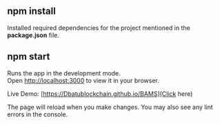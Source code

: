 ## npm install

Installed required dependencies for the project mentioned in the **package.json** file.

## npm start

Runs the app in the development mode.\
Open [http://localhost:3000](http://localhost:3000) to view it in your browser.

Live Demo:
[https://Dbatublockchain.github.io/BAMS](Click here)

The page will reload when you make changes.
You may also see any lint errors in the console.
